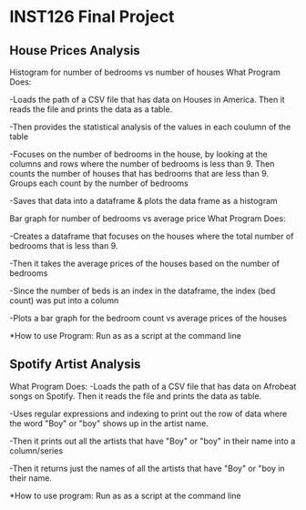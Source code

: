 # INST126 Final Project 
## House Prices Analysis 
Histogram for number of bedrooms vs number of houses 
What Program Does:

-Loads the path of a CSV file that has data on Houses in America. Then it reads the file and prints the data as a table.

-Then provides the statistical analysis of the values in each coulumn of the table 

-Focuses on the number of bedrooms in the house, by looking at the columns and rows where the number of bedrooms is less than 9. Then counts the number of houses that has bedrooms that are less than 9. Groups each count by the number of bedrooms

-Saves that data into a dataframe & plots the data frame as a histogram


Bar graph for number of bedrooms vs average price 
What Program Does:

-Creates a dataframe that focuses on the houses where the total number of bedrooms that is less than 9.

-Then it takes the average prices of the houses based on the number of bedrooms

-Since the number of beds is an index in the dataframe, the index (bed count) was put into a column

-Plots a bar graph for the bedroom count vs average prices of the houses


*How to use Program:
Run as as a script at the command line


## Spotify Artist Analysis
What Program Does:
-Loads the path of a CSV file that has data on Afrobeat songs on Spotify. Then it reads the file and prints the data as table.

-Uses regular expressions and indexing to print out the row of data where the word "Boy" or "boy" shows up in the artist name.

-Then it prints out all the artists that have "Boy" or "boy" in their name into a column/series

-Then it returns just the names of all the artists that have "Boy" or "boy in their name.


*How to use program:
Run as as a script at the command line
